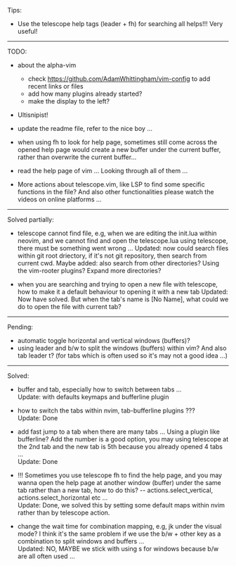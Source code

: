 Tips:
- Use the telescope help tags (leader + fh) for searching all helps!!! Very useful!

-------------------------------------------------------------------------------------------------------------------------------------------------------

TODO:

- about the alpha-vim
  - check https://github.com/AdamWhittingham/vim-config to add recent links or files
  - add how many plugins already started?
  - make the display to the left?

- Ultisnipist!

- update the readme file, refer to the nice boy ...

- when using <leader>fh to look for help page, sometimes still come across the opened help page would create a new buffer under the current buffer, rather than overwrite the current buffer...

- read the help page of vim ... Looking through all of them ...
- More actions about telescope.vim, like LSP to find some specific functions in the file? And also other functionalities please watch the videos on online platforms ...


-------------------------------------------------------------------------------------------------------------------------------------------------------

Solved partially:
- telescope cannot find file, e.g, when we are editing the init.lua within neovim, and we cannot find and open the telescope.lua using telescope, there must be something went wrong ...
  Updated: now could search files within git root driectory, if it's not git repository, then search from current cwd. Maybe added: also search from other directories? Using the vim-rooter plugins? Expand more directories?

- when you are searching and trying to open a new file with telescope, how to make it a default behaviour to opening it with a new tab
  Updated: Now have solved. But when the tab's name is [No Name], what could we do to open the file with current tab?

-------------------------------------------------------------------------------------------------------------------------------------------------------

Pending:  
- automatic toggle horizontal and vertical windows (buffers)?
- using leader and b/w to split the windows (buffers) within vim? And also tab leader t? (for tabs which is often used so it's may not a good idea ...)


-------------------------------------------------------------------------------------------------------------------------------------------------------

Solved:
- buffer and tab, especially how to switch between tabs ...  
  Update: with defaults keymaps and bufferline plugin

- how to switch the tabs within nvim, tab-bufferline plugins ???  
  Update: Done

- add fast jump to a tab when there are many tabs ... Using a plugin like bufferline? Add the number is a good option, you may using telescope at the 2nd tab and the new tab is 5th because you already opened 4 tabs ...  
  Update: Done

- !!! Sometimes you use telescope <leader>fh to find the help page, and you may wanna open the help page at another window (buffer) under the same tab rather than a new tab, how to do this?  -- actions.select_vertical, actions.select_horizontal etc ...  
  Update: Done, we solved this by setting some default maps within nvim rather than by telescope action.

- change the wait time for combination mapping, e.g, jk under the visual mode? I think it's the same problem if we use the b/w + other key as a combination to split windows and buffers ...  
  Updated: NO, MAYBE we stick with using s for windows because b/w are all often used ...

